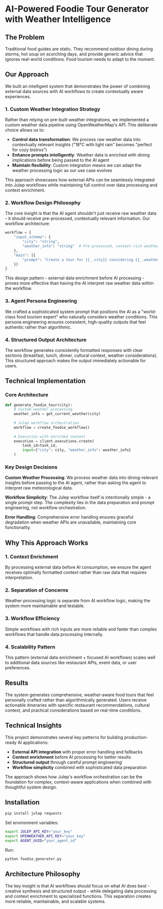 # AI-Powered Foodie Tour Generator with Weather Intelligence

## The Problem

Traditional food guides are static. They recommend outdoor dining during storms, hot soup on scorching days, and provide generic advice that ignores real-world conditions. Food tourism needs to adapt to the moment.

## Our Approach

We built an intelligent system that demonstrates the power of combining external data sources with AI workflows to create contextually aware experiences.

### 1. Custom Weather Integration Strategy

Rather than relying on pre-built weather integrations, we implemented a custom weather data pipeline using OpenWeatherMap's API. This deliberate choice allows us to:

- **Control data transformation**: We process raw weather data into contextually relevant insights ("18°C with light rain" becomes "perfect for cozy bistros")
- **Enhance prompts intelligently**: Weather data is enriched with dining implications before being passed to the AI agent
- **Maintain flexibility**: Custom integration means we can adapt the weather processing logic as our use case evolves

This approach showcases how external APIs can be seamlessly integrated into Julep workflows while maintaining full control over data processing and context enrichment.

### 2. Workflow Design Philosophy

The core insight is that the AI agent shouldn't just receive raw weather data - it should receive pre-processed, contextually relevant information. Our workflow architecture:

```python
workflow = {
    "input_schema": {
        "city": "string",
        "weather_info": "string"  # Pre-processed, context-rich weather data
    },
    "main": [{
        "prompt": "Create a tour for {{_.city}} considering {{_.weather_info}}"
    }]
}
```

This design pattern - external data enrichment before AI processing - proves more effective than having the AI interpret raw weather data within the workflow.

### 3. Agent Persona Engineering

We crafted a sophisticated system prompt that positions the AI as a "world-class food tourism expert" who naturally considers weather conditions. This persona engineering ensures consistent, high-quality outputs that feel authentic rather than algorithmic.

### 4. Structured Output Architecture

The workflow generates consistently formatted responses with clear sections (breakfast, lunch, dinner, cultural context, weather considerations). This structured approach makes the output immediately actionable for users.

## Technical Implementation

### Core Architecture
```python
def generate_foodie_tour(city):
    # Custom weather processing
    weather_info = get_current_weather(city)
    
    # Julep workflow orchestration
    workflow = create_foodie_workflow()
    
    # Execution with enriched context
    execution = client.executions.create(
        task_id=task_id,
        input={"city": city, "weather_info": weather_info}
    )
```

### Key Design Decisions

**Custom Weather Processing**: We process weather data into dining-relevant insights before passing to the AI agent, rather than asking the agent to interpret raw meteorological data.

**Workflow Simplicity**: The Julep workflow itself is intentionally simple - a single prompt step. The complexity lies in the data preparation and prompt engineering, not workflow orchestration.

**Error Handling**: Comprehensive error handling ensures graceful degradation when weather APIs are unavailable, maintaining core functionality.

## Why This Approach Works

### 1. Context Enrichment
By processing external data before AI consumption, we ensure the agent receives optimally formatted context rather than raw data that requires interpretation.

### 2. Separation of Concerns
Weather processing logic is separate from AI workflow logic, making the system more maintainable and testable.

### 3. Workflow Efficiency
Simple workflows with rich inputs are more reliable and faster than complex workflows that handle data processing internally.

### 4. Scalability Pattern
This pattern (external data enrichment + focused AI workflows) scales well to additional data sources like restaurant APIs, event data, or user preferences.

## Results

The system generates comprehensive, weather-aware food tours that feel personally crafted rather than algorithmically generated. Users receive actionable itineraries with specific restaurant recommendations, cultural context, and practical considerations based on real-time conditions.

## Technical Insights

This project demonstrates several key patterns for building production-ready AI applications:

- **External API integration** with proper error handling and fallbacks
- **Context enrichment** before AI processing for better results
- **Structured output** through careful prompt engineering
- **Workflow simplicity** combined with sophisticated data preparation

The approach shows how Julep's workflow orchestration can be the foundation for complex, context-aware applications when combined with thoughtful system design.

## Installation

```bash
pip install julep requests
```

Set environment variables:
```bash
export JULEP_API_KEY="your_key"
export OPENWEATHER_API_KEY="your_key"
export AGENT_UUID="your_agent_id"
```

Run:
```bash
python foodie_generator.py
```

## Architecture Philosophy

The key insight is that AI workflows should focus on what AI does best - creative synthesis and structured output - while delegating data processing and context enrichment to specialized functions. This separation creates more reliable, maintainable, and scalable systems.